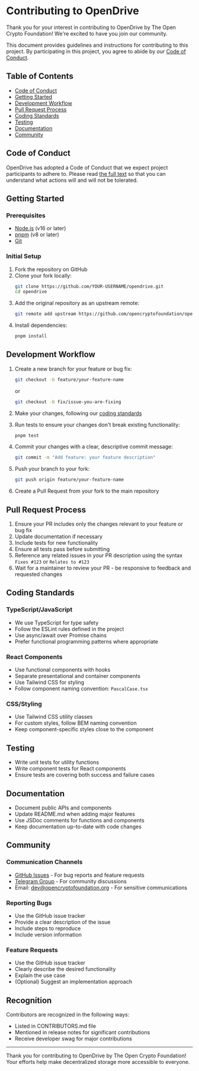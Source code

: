 # Contributing to OpenDrive

Thank you for your interest in contributing to OpenDrive by The Open Crypto Foundation! We're excited to have you join our community.

This document provides guidelines and instructions for contributing to this project. By participating in this project, you agree to abide by our [Code of Conduct](CODE_OF_CONDUCT.md).

## Table of Contents

- [Code of Conduct](#code-of-conduct)
- [Getting Started](#getting-started)
- [Development Workflow](#development-workflow)
- [Pull Request Process](#pull-request-process)
- [Coding Standards](#coding-standards)
- [Testing](#testing)
- [Documentation](#documentation)
- [Community](#community)

## Code of Conduct

OpenDrive has adopted a Code of Conduct that we expect project participants to adhere to. Please read [the full text](CODE_OF_CONDUCT.md) so that you can understand what actions will and will not be tolerated.

## Getting Started

### Prerequisites

- [Node.js](https://nodejs.org/) (v16 or later)
- [pnpm](https://pnpm.io/) (v8 or later)
- [Git](https://git-scm.com/)

### Initial Setup

1. Fork the repository on GitHub
2. Clone your fork locally:
   ```bash
   git clone https://github.com/YOUR-USERNAME/opendrive.git
   cd opendrive
   ```
3. Add the original repository as an upstream remote:
   ```bash
   git remote add upstream https://github.com/opencryptofoundation/opendrive.git
   ```
4. Install dependencies:
   ```bash
   pnpm install
   ```

## Development Workflow

1. Create a new branch for your feature or bug fix:
   ```bash
   git checkout -b feature/your-feature-name
   ```
   or
   ```bash
   git checkout -b fix/issue-you-are-fixing
   ```

2. Make your changes, following our [coding standards](#coding-standards)

3. Run tests to ensure your changes don't break existing functionality:
   ```bash
   pnpm test
   ```

4. Commit your changes with a clear, descriptive commit message:
   ```bash
   git commit -m "Add feature: your feature description"
   ```

5. Push your branch to your fork:
   ```bash
   git push origin feature/your-feature-name
   ```

6. Create a Pull Request from your fork to the main repository

## Pull Request Process

1. Ensure your PR includes only the changes relevant to your feature or bug fix
2. Update documentation if necessary
3. Include tests for new functionality
4. Ensure all tests pass before submitting
5. Reference any related issues in your PR description using the syntax `Fixes #123` or `Relates to #123`
6. Wait for a maintainer to review your PR - be responsive to feedback and requested changes

## Coding Standards

### TypeScript/JavaScript

- We use TypeScript for type safety
- Follow the ESLint rules defined in the project
- Use async/await over Promise chains
- Prefer functional programming patterns where appropriate

### React Components

- Use functional components with hooks
- Separate presentational and container components
- Use Tailwind CSS for styling
- Follow component naming convention: `PascalCase.tsx`

### CSS/Styling

- Use Tailwind CSS utility classes
- For custom styles, follow BEM naming convention
- Keep component-specific styles close to the component

## Testing

- Write unit tests for utility functions
- Write component tests for React components
- Ensure tests are covering both success and failure cases

## Documentation

- Document public APIs and components
- Update README.md when adding major features
- Use JSDoc comments for functions and components
- Keep documentation up-to-date with code changes

## Community

### Communication Channels

- [GitHub Issues](https://github.com/opencryptofoundation/opendrive/issues) - For bug reports and feature requests
- [Telegram Group](https://t.me/opencryptofoundation) - For community discussions
- Email: [dev@opencryptofoundation.org](mailto:dev@opencryptofoundation.org) - For sensitive communications

### Reporting Bugs

- Use the GitHub issue tracker
- Provide a clear description of the issue
- Include steps to reproduce
- Include version information

### Feature Requests

- Use the GitHub issue tracker
- Clearly describe the desired functionality
- Explain the use case
- (Optional) Suggest an implementation approach

## Recognition

Contributors are recognized in the following ways:
- Listed in CONTRIBUTORS.md file
- Mentioned in release notes for significant contributions
- Receive developer swag for major contributions

---

Thank you for contributing to OpenDrive by The Open Crypto Foundation! Your efforts help make decentralized storage more accessible to everyone.
